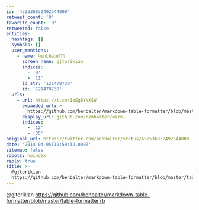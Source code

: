 ```yaml
---
id: '452536032492544000'
retweet_count: '0'
favorite_count: '0'
retweeted: false
entities:
  hashtags: []
  symbols: []
  user_mentions:
    - name: Կարէն🇦🇲🌹🏁
      screen_name: gjtorikian
      indices:
        - '0'
        - '11'
      id_str: '121478730'
      id: '121478730'
  urls:
    - url: https://t.co/1zEgEYNXSW
      expanded_url: >-
        https://github.com/benbalter/markdown-table-formatter/blob/master/table-formatter.rb
      display_url: github.com/benbalter/mark…
      indices:
        - '12'
        - '35'
original_url: https://twitter.com/benbalter/status/452536032492544000
date: '2014-04-05T19:59:32.000Z'
sitemap: false
robots: noindex
reply: true
title: >-
  @gjtorikian
  https://github.com/benbalter/markdown-table-formatter/blob/master/table-formatter.rb
---
```


@gjtorikian https://github.com/benbalter/markdown-table-formatter/blob/master/table-formatter.rb